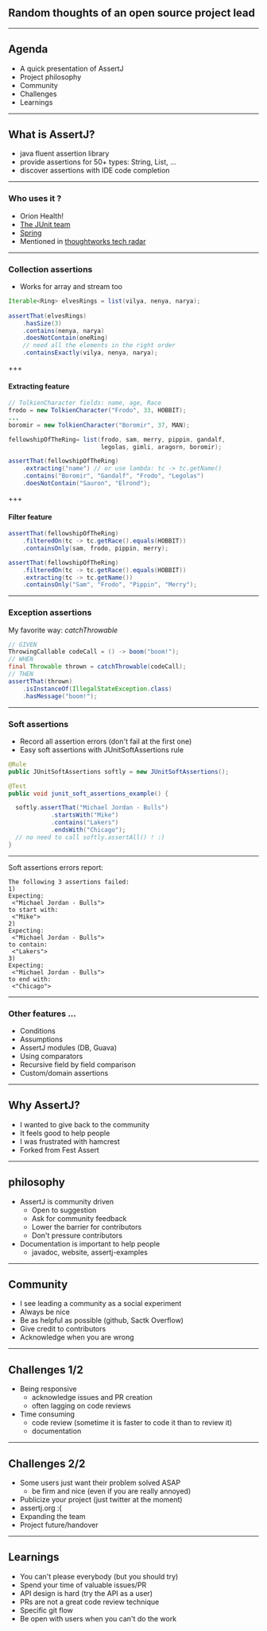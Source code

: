 ## Random thoughts of an open source project lead

---

## Agenda

- A quick presentation of AssertJ 
- Project philosophy
- Community
- Challenges
- Learnings

---

## What is AssertJ?

- java fluent assertion library
- provide assertions for 50+ types: String, List, ...
- discover assertions with IDE code completion

---

### Who uses it ?

- Orion Health!
- [The JUnit team](https://twitter.com/marcphilipp/status/1108482731661553664)
- [Spring](https://twitter.com/sam_brannen/status/1131825078256230400)
- Mentioned in [thoughtworks tech radar](https://www.thoughtworks.com/radar/languages-and-frameworks/assertj)

---

### Collection assertions

- Works for array and stream too

```java
Iterable<Ring> elvesRings = list(vilya, nenya, narya);
                                                                    
assertThat(elvesRings)                                              
    .hasSize(3)                                                 
    .contains(nenya, narya)                                            
    .doesNotContain(oneRing)                                    
    // need all the elements in the right order
    .containsExactly(vilya, nenya, narya);                      
```

+++

#### Extracting feature

```java
// TolkienCharacter fields: name, age, Race
frodo = new TolkienCharacter("Frodo", 33, HOBBIT);
...
boromir = new TolkienCharacter("Boromir", 37, MAN);

fellowshipOfTheRing= list(frodo, sam, merry, pippin, gandalf,
                          legolas, gimli, aragorn, boromir);

assertThat(fellowshipOfTheRing)                       
    .extracting("name") // or use lambda: tc -> tc.getName()
    .contains("Boromir", "Gandalf", "Frodo", "Legolas")
    .doesNotContain("Sauron", "Elrond");               
```

+++

#### Filter feature

```java
assertThat(fellowshipOfTheRing)                                 
    .filteredOn(tc -> tc.getRace().equals(HOBBIT))               
    .containsOnly(sam, frodo, pippin, merry);

assertThat(fellowshipOfTheRing)                     
    .filteredOn(tc -> tc.getRace().equals(HOBBIT))
    .extracting(tc -> tc.getName())
    .containsOnly("Sam", "Frodo", "Pippin", "Merry");
```

---

### Exception assertions

My favorite way: *catchThrowable* 

```java
// GIVEN
ThrowingCallable codeCall = () -> boom("boom!");
// WHEN
final Throwable thrown = catchThrowable(codeCall);
// THEN
assertThat(thrown)
    .isInstanceOf(IllegalStateException.class)
    .hasMessage("boom!");
```

---

### Soft assertions

- Record all assertion errors (don't fail at the first one) 
- Easy soft assertions with JUnitSoftAssertions rule 

```java
@Rule
public JUnitSoftAssertions softly = new JUnitSoftAssertions();

@Test
public void junit_soft_assertions_example() {

  softly.assertThat("Michael Jordan - Bulls")
            .startsWith("Mike")
            .contains("Lakers")
            .endsWith("Chicago");
  // no need to call softly.assertAll() ! :)
}
```

---

Soft assertions errors report:

```
The following 3 assertions failed:
1) 
Expecting:
 <"Michael Jordan - Bulls">
to start with:
 <"Mike">
2) 
Expecting:
 <"Michael Jordan - Bulls">
to contain:
 <"Lakers"> 
3) 
Expecting:
 <"Michael Jordan - Bulls">
to end with:
 <"Chicago">
```

---

### Other features ...

- Conditions
- Assumptions
- AssertJ modules (DB, Guava)
- Using comparators
- Recursive field by field comparison
- Custom/domain assertions

---

## Why AssertJ?

* I wanted to give back to the community
* It feels good to help people
* I was frustrated with hamcrest
* Forked from Fest Assert

---

## philosophy

* AssertJ is community driven
    * Open to suggestion
    * Ask for community feedback
    * Lower the barrier for contributors
    * Don't pressure contributors
* Documentation is important to help people
    * javadoc, website, assertj-examples

---

## Community

* I see leading a community as a social experiment
* Always be nice
* Be as helpful as possible (github, Sactk Overflow)
* Give credit to contributors
* Acknowledge when you are wrong

---

## Challenges 1/2

* Being responsive
    * acknowledge issues and PR creation
    * often lagging on code reviews
* Time consuming
    * code review (sometime it is faster to code it than to review it)
    * documentation

---

## Challenges 2/2

* Some users just want their problem solved ASAP
    * be firm and nice (even if you are really annoyed)
* Publicize your project (just twitter at the moment)
* assertj.org :(
* Expanding the team
* Project future/handover

---

## Learnings
 
* You can't please everybody (but you should try)
* Spend your time of valuable issues/PR
* API design is hard (try the API as a user)
* PRs are not a great code review technique
* Specific git flow
* Be open with users when you can't do the work